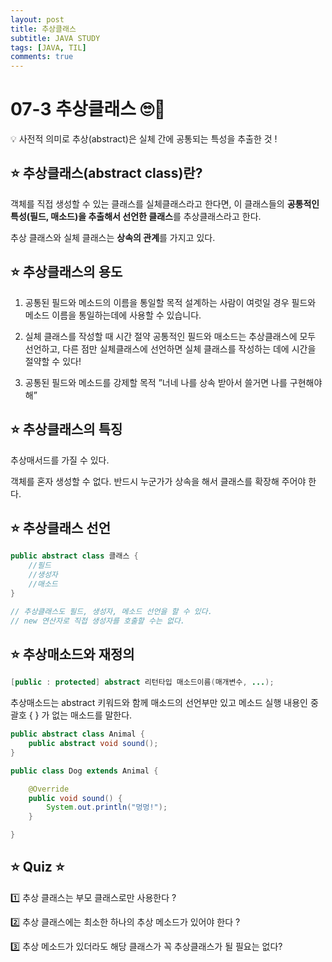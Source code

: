 ```yaml
---
layout: post
title: 추상클래스
subtitle: JAVA STUDY
tags: [JAVA, TIL]
comments: true
---
```


# 07-3 추상클래스 🙄🧠

<aside>
💡 사전적 의미로 추상(abstract)은 실체 간에 공통되는 특성을 추출한 것 !

</aside>

## ⭐ 추상클래스(abstract class)란?

객체를 직접 생성할 수 있는 클래스를 실체클래스라고 한다면, 이 클래스들의 **공통적인 특성(필드, 매소드)을 추출해서 선언한 클래스**를 추상클래스라고 한다.

추상 클래스와 실체 클래스는 **상속의 관계**를 가지고 있다. 

## ⭐ 추상클래스의 용도

1. 공통된 필드와 메소드의 이름을 통일할 목적
설계하는 사람이 여럿일 경우 필드와 메소드 이름을 통일하는데에 사용할 수 있습니다.

2. 실체 클래스를 작성할 때 시간 절약
공통적인 필드와 매소드는 추상클래스에 모두 선언하고, 다른 점만 실체클래스에 선언하면 실체 클래스를 작성하는 데에 시간을 절약할 수 있다!

3. 공통된 필드와 메소드를  강제할 목적
”너네 나를 상속 받아서 쓸거면 나를 구현해야해”

## ⭐ 추상클래스의 특징

추상매서드를 가질 수 있다.

객체를 혼자 생성할 수 없다. 반드시 누군가가 상속을 해서 클래스를 확장해 주어야 한다.

## ⭐ 추상클래스 선언

```java
public abstract class 클래스 {
	//필드
	//생성자
	//매소드
}

// 추상클래스도 필드, 생성자, 메소드 선언을 할 수 있다.
// new 연산자로 직접 생성자를 호출할 수는 없다.
```

## ⭐ 추상매소드와 재정의

```java
[public : protected] abstract 리턴타입 매소드이름(매개변수, ...);
```

추상매소드는 abstract 키워드와 함께 매소드의 선언부만 있고 메소드 실행 내용인 중괄호 { } 가 없는 매소드를 말한다. 

```java
public abstract class Animal {
	public abstract void sound();
}
```

```java
public class Dog extends Animal {

	@Override
	public void sound() {
		System.out.println("멍멍!");
	}

}
```

## ⭐ Quiz ⭐

1️⃣ 추상 클래스는 부모 클래스로만 사용한다 ?

2️⃣ 추상 클래스에는 최소한 하나의 추상 메소드가 있어야 한다 ?

3️⃣ 추상 메소드가 있더라도 해당 클래스가 꼭 추상클래스가 될 필요는 없다?
